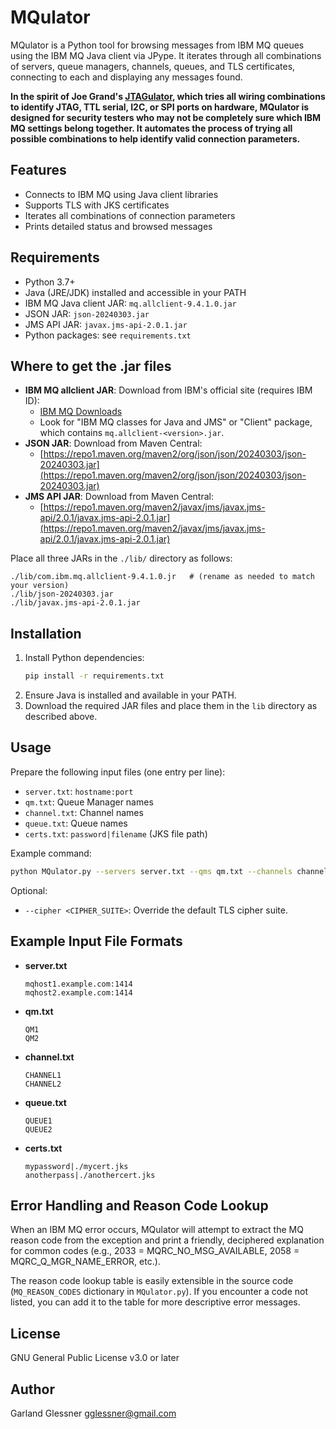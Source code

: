 # MQulator

MQulator is a Python tool for browsing messages from IBM MQ queues using the IBM MQ Java client via JPype. It iterates through all combinations of servers, queue managers, channels, queues, and TLS certificates, connecting to each and displaying any messages found.

**In the spirit of Joe Grand's [JTAGulator](https://www.grandideastudio.com/jtagulator/), which tries all wiring combinations to identify JTAG, TTL serial, I2C, or SPI ports on hardware, MQulator is designed for security testers who may not be completely sure which IBM MQ settings belong together. It automates the process of trying all possible combinations to help identify valid connection parameters.**

## Features
- Connects to IBM MQ using Java client libraries
- Supports TLS with JKS certificates
- Iterates all combinations of connection parameters
- Prints detailed status and browsed messages

## Requirements
- Python 3.7+
- Java (JRE/JDK) installed and accessible in your PATH
- IBM MQ Java client JAR: `mq.allclient-9.4.1.0.jar`
- JSON JAR: `json-20240303.jar`
- JMS API JAR: `javax.jms-api-2.0.1.jar`
- Python packages: see `requirements.txt`

## Where to get the .jar files
- **IBM MQ allclient JAR**: Download from IBM's official site (requires IBM ID):
  - [IBM MQ Downloads](https://www.ibm.com/products/mq/downloads)
  - Look for "IBM MQ classes for Java and JMS" or "Client" package, which contains `mq.allclient-<version>.jar`.
- **JSON JAR**: Download from Maven Central:
  - [https://repo1.maven.org/maven2/org/json/json/20240303/json-20240303.jar](https://repo1.maven.org/maven2/org/json/json/20240303/json-20240303.jar)
- **JMS API JAR**: Download from Maven Central:
  - [https://repo1.maven.org/maven2/javax/jms/javax.jms-api/2.0.1/javax.jms-api-2.0.1.jar](https://repo1.maven.org/maven2/javax/jms/javax.jms-api/2.0.1/javax.jms-api-2.0.1.jar)

Place all three JARs in the `./lib/` directory as follows:
```
./lib/com.ibm.mq.allclient-9.4.1.0.jr   # (rename as needed to match your version)
./lib/json-20240303.jar
./lib/javax.jms-api-2.0.1.jar
```

## Installation
1. Install Python dependencies:
   ```sh
   pip install -r requirements.txt
   ```
2. Ensure Java is installed and available in your PATH.
3. Download the required JAR files and place them in the `lib` directory as described above.

## Usage
Prepare the following input files (one entry per line):
- `server.txt`: `hostname:port`
- `qm.txt`: Queue Manager names
- `channel.txt`: Channel names
- `queue.txt`: Queue names
- `certs.txt`: `password|filename` (JKS file path)

Example command:
```sh
python MQulator.py --servers server.txt --qms qm.txt --channels channel.txt --queues queue.txt --certs certs.txt
```

Optional:
- `--cipher <CIPHER_SUITE>`: Override the default TLS cipher suite.

## Example Input File Formats
- **server.txt**
  ```
  mqhost1.example.com:1414
  mqhost2.example.com:1414
  ```
- **qm.txt**
  ```
  QM1
  QM2
  ```
- **channel.txt**
  ```
  CHANNEL1
  CHANNEL2
  ```
- **queue.txt**
  ```
  QUEUE1
  QUEUE2
  ```
- **certs.txt**
  ```
  mypassword|./mycert.jks
  anotherpass|./anothercert.jks
  ```

## Error Handling and Reason Code Lookup

When an IBM MQ error occurs, MQulator will attempt to extract the MQ reason code from the exception and print a friendly, deciphered explanation for common codes (e.g., 2033 = MQRC_NO_MSG_AVAILABLE, 2058 = MQRC_Q_MGR_NAME_ERROR, etc.).

The reason code lookup table is easily extensible in the source code (`MQ_REASON_CODES` dictionary in `MQulator.py`). If you encounter a code not listed, you can add it to the table for more descriptive error messages.

## License
GNU General Public License v3.0 or later

## Author
Garland Glessner <gglessner@gmail.com> 